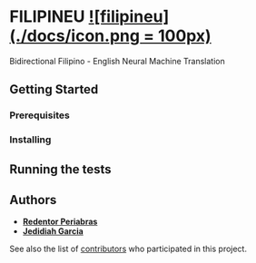 # FILIPINEU [![filipineu](./docs/icon.png = 100px)](https://github.com/redperiabras/filipineu/)

Bidirectional Filipino - English Neural Machine Translation


## Getting Started



### Prerequisites



### Installing



## Running the tests



## Authors

* **[Redentor Periabras](https://github.com/redperiabras/)**
* **[Jedidiah Garcia](https://github.com/jedidiahgarcia/)**

See also the list of [contributors](https://github.com/redperiabras/FILIPINEU/contributors) who participated in this project.